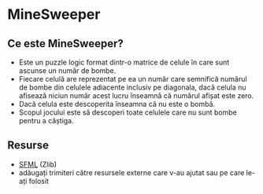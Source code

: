 # MineSweeper
## Ce este MineSweeper?

 - Este un puzzle logic format dintr-o matrice de celule în care sunt ascunse un număr de bombe.
 - Fiecare celulă are reprezentat pe ea un număr care semnifică numărul de bombe din celulele adiacente inclusiv pe diagonala, dacă celula nu afisează niciun număr acest lucru înseamnă că numărul afișat este zero. 
 - Dacă celula este descoperita înseamna că nu este o bombă.
 - Scopul jocului este să descoperi toate celulele care nu sunt bombe pentru a câștiga.


## Resurse

- [SFML](https://github.com/SFML/SFML/tree/2.6.0) (Zlib)
- adăugați trimiteri către resursele externe care v-au ajutat sau pe care le-ați folosit
